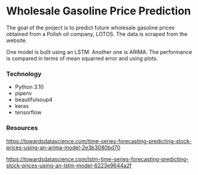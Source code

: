 # Wholesale Gasoline Price Prediction

The goal of the project is to predict future wholesale gasoline prices obtained from a Polish oil company, LOTOS. The data is scraped from the website.

One model is bulit using an LSTM. Another one is ARIMA. The performance is compared in terms of mean squarred error and using plots. 

### Technology

* Python 3.10
* pipenv
* beautifulsoup4
* keras
* tensorflow

### Resources

https://towardsdatascience.com/time-series-forecasting-predicting-stock-prices-using-an-arima-model-2e3b3080bd70

https://towardsdatascience.com/lstm-time-series-forecasting-predicting-stock-prices-using-an-lstm-model-6223e9644a2f
